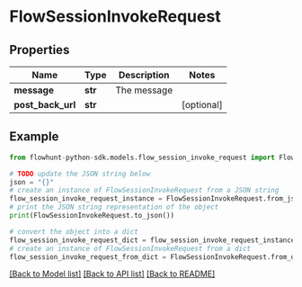 # FlowSessionInvokeRequest


## Properties

Name | Type | Description | Notes
------------ | ------------- | ------------- | -------------
**message** | **str** | The message | 
**post_back_url** | **str** |  | [optional] 

## Example

```python
from flowhunt-python-sdk.models.flow_session_invoke_request import FlowSessionInvokeRequest

# TODO update the JSON string below
json = "{}"
# create an instance of FlowSessionInvokeRequest from a JSON string
flow_session_invoke_request_instance = FlowSessionInvokeRequest.from_json(json)
# print the JSON string representation of the object
print(FlowSessionInvokeRequest.to_json())

# convert the object into a dict
flow_session_invoke_request_dict = flow_session_invoke_request_instance.to_dict()
# create an instance of FlowSessionInvokeRequest from a dict
flow_session_invoke_request_from_dict = FlowSessionInvokeRequest.from_dict(flow_session_invoke_request_dict)
```
[[Back to Model list]](../README.md#documentation-for-models) [[Back to API list]](../README.md#documentation-for-api-endpoints) [[Back to README]](../README.md)


